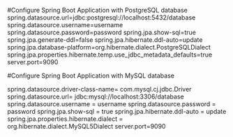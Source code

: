 #Configure Spring Boot Application with PostgreSQL database
spring.datasource.url=jdbc:postgresql://localhost:5432/database
spring.datasource.username=username
spring.datasource.password=password
spring.jpa.show-sql=true
spring.jpa.generate-ddl=false
spring.jpa.hibernate.ddl-auto=update
spring.jpa.database-platform=org.hibernate.dialect.PostgreSQLDialect
spring.jpa.properties.hibernate.temp.use_jdbc_metadata_defaults=true
server.port=9090

#Configure Spring Boot Application with MySQL database

spring.datasource.driver-class-name= com.mysql.cj.jdbc.Driver
spring.datasource.url= jdbc:mysql://localhost:3306/database
spring.datasource.username = username
spring.datasource.password = password
spring.jpa.show-sql = true
spring.jpa.hibernate.ddl-auto = update
spring.jpa.properties.hibernate.dialect = org.hibernate.dialect.MySQL5Dialect
server.port=9090
